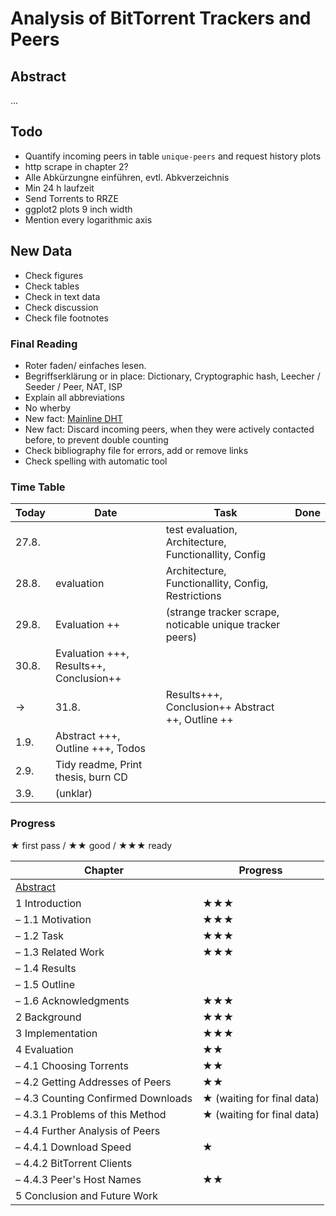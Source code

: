 # Analysis of BitTorrent Trackers and Peers
## Abstract
...

## Todo
* Quantify incoming peers in table `unique-peers` and request history plots
* http scrape in chapter 2?
* Alle Abkürzungne einführen, evtl. Abkverzeichnis
* Min 24 h laufzeit
* Send Torrents to RRZE
* ggplot2 plots 9 inch width
* Mention every logarithmic axis

## New Data
* Check figures
* Check tables
* Check in text data
* Check discussion
* Check file footnotes

### Final Reading
* Roter faden/ einfaches lesen.
* Begriffserklärung or in place: Dictionary, Cryptographic hash, Leecher / Seeder / Peer, NAT, ISP
* Explain all abbreviations
* No wherby
* New fact: [Mainline DHT](https://en.wikipedia.org/wiki/Mainline_DHT)
* New fact: Discard incoming peers, when they were actively contacted before, to prevent double counting
* Check bibliography file for errors, add or remove links
* Check spelling with automatic tool

### Time Table
Today | Date | Task | Done
--- | --- | --- | ---
  | 27.8. | | test evaluation, Architecture, Functionallity, Config
  | 28.8. | evaluation | Architecture, Functionallity, Config, Restrictions
  | 29.8. | Evaluation ++ | (strange tracker scrape, noticable unique tracker peers)
  | 30.8. | Evaluation +++, Results++, Conclusion++
→ | 31.8. | Results+++, Conclusion++ Abstract ++, Outline ++
  |  1.9. | Abstract +++, Outline +++, Todos
  |  2.9. | Tidy readme, Print thesis, burn CD
  |  3.9. | (unklar)

### Progress
★ first pass / ★★ good / ★★★ ready

Chapter | Progress
--- | ---
[Abstract](https://www.ece.cmu.edu/~koopman/essays/abstract.html) |
1 Introduction | ★★★
– 1.1 Motivation | ★★★
– 1.2 Task | ★★★
– 1.3 Related Work | ★★★
– 1.4 Results |
– 1.5 Outline |
– 1.6 Acknowledgments | ★★★
2 Background | ★★★
3 Implementation | ★★★
4 Evaluation | ★★
– 4.1 Choosing Torrents | ★★
– 4.2 Getting Addresses of Peers | ★★
– 4.3 Counting Confirmed Downloads | ★ (waiting for final data)
– 4.3.1 Problems of this Method | ★ (waiting for final data)
– 4.4 Further Analysis of Peers |
– 4.4.1 Download Speed | ★
– 4.4.2 BitTorrent Clients |
– 4.4.3 Peer's Host Names | ★★
5 Conclusion and Future Work |
